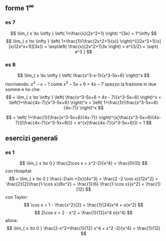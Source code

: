 ## forme $1^\infty$
### es 7
$$
\lim_{ x \to \infty } \left( 1+\frac{x}{2x^2+1} \right)
^{3x} = 1^\infty
$$
$$
\lim_{ x \to \infty } \left( 1+\frac{1}{\frac{2x^2+1}{x}} \right)^{[(2x^2+1)/x][x/(2x^x+1)][3x]} = \exp\left( \frac{x}{2x^2+1}3x \right) = e^{3/2} = \sqrt{ e^3 }
$$

### es 8
$$
\lim_{ x \to \infty } \left( \frac{x^3-x-1}{x^3-5x+6} \right)^x
$$
riscrivendo: $x^3-x-1$ come $x^3-5x+6 + 4x - 7$ spezzo la frazione in due somme e ho che:
$$
= \lim_{ x \to \infty } \left( \frac{x^3-5x+6 + 4x - 7}{x^3-5x+6} \right)^x = \left(1+\frac{4x-7}{x^3-5x+6} \right)^x  = \left( 1+\frac{1}{\frac{x^3-5x+6}{4x-7}} \right)^x
$$

$$
=  \left( 1+\frac{1}{\frac{x^3-5x+6}{4x-7}} \right)^{x[\frac{x^3-5x+6}{4x-7}][\frac{4x-7}{x^3-5x+6}]} = e^{x[\frac{4x-7}{x^3-5x+6}]} = 1
$$
## esercizi generali
### es 1
$$
\lim_{ x \to 0 } \frac{2\cos x + x^2-2}{x^4} = \frac{0}{0}
$$
con Hospital:
$$
= \lim_{ x \to 0 } \frac{-2\sin +2x}{4x^3} = \frac{2 -2 \cos x}{12x^2} = \frac{2}{2}\frac{1-\cos x}{6x^2} = \frac{1}{6} \frac{1-\cos x}{x^2} = \frac{1}{12}
$$
con Taylor:
$$
\cos x = 1 - \frac{x^2}{2} + \frac{1}{24}x^4 + o(x^2)
$$
$$
2\cos x = 2 - x^2 + \frac{1}{12}x^4 o(x^4)
$$ 
allora:
$$
\lim_{ x \to 0 } \frac{2-x^2+\frac{1}{12} x^4 + x^2 -2}{x^4} = \frac{1}{12}
$$